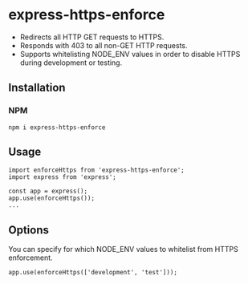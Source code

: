 # express-https-enforce
- Redirects all HTTP GET requests to HTTPS.
- Responds with 403 to all non-GET HTTP requests.
- Supports whitelisting NODE_ENV values in order to disable HTTPS during development or testing.

## Installation

### NPM

`npm i express-https-enforce`

## Usage
```
import enforceHttps from 'express-https-enforce';
import express from 'express';

const app = express();
app.use(enforceHttps());
...
```

## Options
You can specify for which NODE_ENV values to whitelist from HTTPS enforcement.
```
app.use(enforceHttps(['development', 'test']));
```
